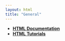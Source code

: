 ```yaml
---
layout: html
title: "General"
---
```


- **[HTML Documentation](https://www.w3schools.com/html/html_intro.asp)**
- **[HTML Tutorials](https://www.tutorialspoint.com/html/index.htm)**